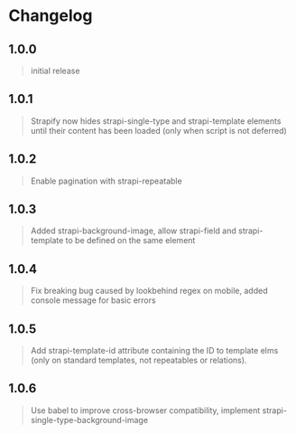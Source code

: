 # Changelog

## 1.0.0
> initial release

## 1.0.1
> Strapify now hides strapi-single-type and strapi-template elements until their content has been loaded (only when script is not deferred)

## 1.0.2
> Enable pagination with strapi-repeatable

## 1.0.3
> Added strapi-background-image, allow strapi-field and strapi-template to be defined on the same element

## 1.0.4
> Fix breaking bug caused by lookbehind regex on mobile, added console message for basic errors

## 1.0.5
> Add strapi-template-id attribute containing the ID to template elms (only on standard templates, not repeatables or relations).

## 1.0.6
> Use babel to improve cross-browser compatibility, implement strapi-single-type-background-image
